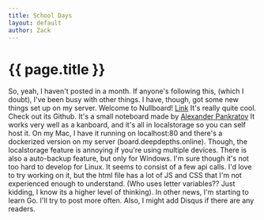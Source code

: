 ```yaml
---
title: School Days
layout: default
author: Zack
---
```

<h1>{{ page.title }}</h1>
So, yeah, I haven't posted in a month. If anyone's following this, (which I doubt), I've been busy with other things. I have, though, got some new things set up on my server.
Welcome to Nullboard! <a href="https://nullboard.io/preview">Link</a>
It's really quite cool. Check out its Github.
It's a small noteboard made by <a href="https://github.com/apankrat">Alexander Pankratov</a>
It works very well as a kanboard, and it's all in localstorage so you can self host it. 
On my Mac, I have it running on localhost:80 and there's a dockerized version on my server (board.deepdepths.online). Though, the localstorage feature is annoying if you're using multiple devices. There is also a auto-backup feature, but only for Windows. I'm sure though it's not too hard to develop for Linux. It seems to consist of a few api calls. I'd love to try working on it, but the html file has a lot of JS and CSS that I'm not experienced enough to understand. (Who uses letter variables?? Just kidding, I know its a higher level of thinking).
In other news, I'm starting to learn Go.
I'll try to post more often. 
Also, I might add Disqus if there are any readers.